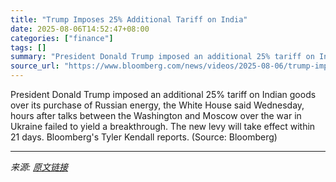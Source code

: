 ```yaml
---
title: "Trump Imposes 25% Additional Tariff on India"
date: 2025-08-06T14:52:47+08:00
categories: ["finance"]
tags: []
summary: "President Donald Trump imposed an additional 25% tariff on Indian goods over its purchase of Russian energy, the White House said Wednesday, hours after talks between the Washington and Moscow over th"
source_url: "https://www.bloomberg.com/news/videos/2025-08-06/trump-imposes-25-additional-tariff-on-india-video"
---
```


President Donald Trump imposed an additional 25% tariff on Indian goods over its purchase of Russian energy, the White House said Wednesday, hours after talks between the Washington and Moscow over the war in Ukraine failed to yield a breakthrough. The new levy will take effect within 21 days. Bloomberg's Tyler Kendall reports. (Source: Bloomberg)

---

*来源: [原文链接](https://www.bloomberg.com/news/videos/2025-08-06/trump-imposes-25-additional-tariff-on-india-video)*
